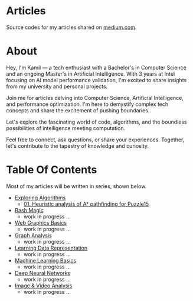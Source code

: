 # Articles
Source codes for my articles shared on [medium.com](https://medium.com/@kamilmatejuk).

# About
Hey, I'm Kamil — a tech enthusiast with a Bachelor's in Computer Science and an ongoing Master's in Artificial Intelligence. With 3 years at Intel focusing on AI model performance validation, I'm excited to share insights from my university and personal projects.

Join me for articles delving into Computer Science, Artificial Intelligence, and performance optimization. I'm here to demystify complex tech concepts and share the excitement of pushing boundaries.

Let's explore the fascinating world of code, algorithms, and the boundless possibilities of intelligence meeting computation.

Feel free to connect, ask questions, or share your experiences. Together, let's contribute to the tapestry of knowledge and curiosity.

# Table Of Contents
Most of my articles will be written in series, shown below.

* [Exploring Algorithms](./Exploring%20Algorithms)
  * [01. Heuristic analysis of A* pathfinding for Puzzle15](./Exploring%20Algorithms/01.%20Heuristic%20analysis%20of%20A*%20pathfinding%20for%20Puzzle15/)
* [Bash Magic](./Bash%20Magic)
  * work in progress ...
* [Web Graphics Basics](./Web%20Graphics%20Basics)
  * work in progress ...
* [Graph Analysis](./Graph%20Analysis)
  * work in progress ...
* [Learning Data Representation](./Learning%20Data%20Representation)
  * work in progress ...
* [Machine Learning Basics](./Machine%20Learning%20Basics)
  * work in progress ...
* [Deep Neural Networks](./Deep%20Neural%20Networks)
  * work in progress ...
* [Image & Video Analysis](./Image%20&%20Video%20Analysis)
  * work in progress ...
